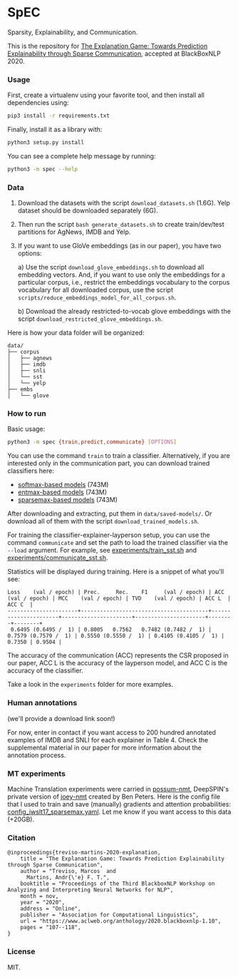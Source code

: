 # SpEC
Sparsity, Explainability, and Communication. 

This is the repository for [The Explanation Game: Towards Prediction Explainability through Sparse Communication](https://www.aclweb.org/anthology/2020.blackboxnlp-1.10.pdf), accepted at BlackBoxNLP 2020. 


### Usage

First, create a virtualenv using your favorite tool, and then install all dependencies using:

```bash
pip3 install -r requirements.txt
```

Finally, install it as a library with:
```bash
python3 setup.py install
```

You can see a complete help message by running:
```bash
python3 -m spec --help
```


### Data

1. Download the datasets with the script `download_datasets.sh` (1.6G). 
Yelp dataset should be downloaded separately (6G).

2. Then run the script `bash generate_datasets.sh` to create train/dev/test partitions for AgNews, IMDB and Yelp.

3. If you want to use GloVe embeddings (as in our paper), you have two options:

    a) Use the script `download_glove_embeddings.sh` to download all embedding vectors. 
And, if you want to use only the embeddings for a particular corpus, i.e.,
restrict the embeddings vocabulary to the corpus vocabulary for all downloaded corpus,
use the script `scripts/reduce_embeddings_model_for_all_corpus.sh`. 

    b) Download the already restricted-to-vocab glove embeddings with the script `download_restricted_glove_embeddings.sh`.

Here is how your data folder will be organized:
```
data/
├── corpus
│   ├── agnews
│   ├── imdb
│   ├── snli
│   └── sst
│   └── yelp
├── embs
│   └── glove
```


### How to run

Basic usage:
```bash
python3 -m spec {train,predict,communicate} [OPTIONS]
```

You can use the command `train` to train a classifier. 
Alternatively, if you are interested only in the communication part,
you can download trained classifiers here:
- [softmax-based models](https://www.mediafire.com/file/vqqiabataunkczs/softmax-models.zip/file) (743M)
- [entmax-based models](https://www.mediafire.com/file/eb994fafkjx2fvk/entmax15-models.zip/file) (743M)
- [sparsemax-based models](https://www.mediafire.com/file/jjczy5dvp7nt6ih/sparsemax-models.zip/file) (743M)

After downloading and extracting, put them in `data/saved-models/`. 
Or download all of them with the script `download_trained_models.sh`. 
  
For training the classifier-explainer-layperson setup, you can use the command `communicate` 
and set the path to load the trained classifier via the `--load` argument. For example, see [experiments/train_sst.sh](https://github.com/deep-spin/spec/blob/master/experiments/train_sst.sh) and [experiments/communicate_sst.sh](https://github.com/deep-spin/spec/blob/master/experiments/communicate_sst.sh).

Statistics will be displayed during training. Here is a snippet of what you'll see:
```
Loss    (val / epoch) | Prec.     Rec.    F1     (val / epoch) | ACC    (val / epoch) | MCC    (val / epoch) | TVD    (val / epoch) | ACC L  | ACC C  | 
----------------------+----------------------------------------+----------------------+----------------------+----------------------+--------+--------+
 0.6495 (0.6495 /  1) | 0.8005   0.7562   0.7482 (0.7482 /  1) | 0.7579 (0.7579 /  1) | 0.5550 (0.5550 /  1) | 0.4105 (0.4105 /  1) | 0.7350 | 0.9504 |
```
The accuracy of the communication (ACC) represents the CSR proposed in our paper, ACC L is the accuracy of the layperson model, and ACC C is the accuracy of the classifier.

Take a look in the `experiments` folder for more examples. 



### Human annotations

(we'll provide a download link soon!)

For now, enter in contact if you want access to 200 hundred annotated examples of IMDB and SNLI for each
explainer in Table 4. Check the supplemental material in our paper for more information about the annotation process.  


### MT experiments

Machine Translation experiments were carried in [possum-nmt](https://github.com/deep-spin/possum-nmt), 
DeepSPIN's private version of [joey-nmt](https://github.com/bastings/joey-nmt) created
by Ben Peters. 
Here is the config file that I used to train and save (manually) gradients and attention probabilities: 
[config_iwslt17_sparsemax.yaml](https://gist.github.com/mtreviso/f95f4498c7f71079b3e5d07840c2bc89). 
Let me know if you want access to this data (+20GB).


### Citation
```
@inproceedings{treviso-martins-2020-explanation,
    title = "The Explanation Game: Towards Prediction Explainability through Sparse Communication",
    author = "Treviso, Marcos  and
      Martins, Andr{\'e} F. T.",
    booktitle = "Proceedings of the Third BlackboxNLP Workshop on Analyzing and Interpreting Neural Networks for NLP",
    month = nov,
    year = "2020",
    address = "Online",
    publisher = "Association for Computational Linguistics",
    url = "https://www.aclweb.org/anthology/2020.blackboxnlp-1.10",
    pages = "107--118",
}
```


### License

MIT.
